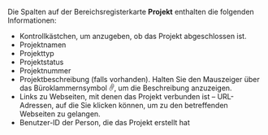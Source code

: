 <!-- markdownlint-disable-file MD041 -->
Die Spalten auf der Bereichsregisterkarte **Projekt** enthalten die folgenden Informationen:

* Kontrollkästchen, um anzugeben, ob das Projekt abgeschlossen ist.
* Projektnamen
* Projekttyp
* Projektstatus
* Projektnummer
* Projektbeschreibung (falls vorhanden). Halten Sie den Mauszeiger über das Büroklammernsymbol ![Symbol][img1], um die Beschreibung anzuzeigen.
* Links zu Webseiten, mit denen das Projekt verbunden ist – URL-Adressen, auf die Sie klicken können, um zu den betreffenden Webseiten zu gelangen.
* Benutzer-ID der Person, die das Projekt erstellt hat

<!-- Referenced images -->
[img1]: ../../../media/icons/binders.png
